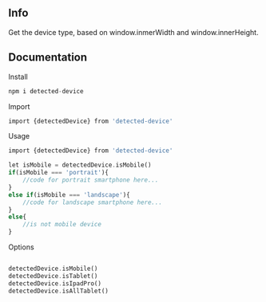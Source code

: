 ## Info
Get the device type, based on window.inmerWidth and window.innerHeight.

## Documentation
Install
```php
npm i detected-device
```

Import
```php
import {detectedDevice} from 'detected-device'
```

Usage
```php
import {detectedDevice} from 'detected-device'

let isMobile = detectedDevice.isMobile()
if(isMobile === 'portrait'){
    //code for portrait smartphone here...
}
else if(isMobile === 'landscape'){
    //code for landscape smartphone here...
}
else{
    //is not mobile device
}
```

Options
```php

detectedDevice.isMobile() 
detectedDevice.isTablet() 
detectedDevice.isIpadPro() 
detectedDevice.isAllTablet() 
```
